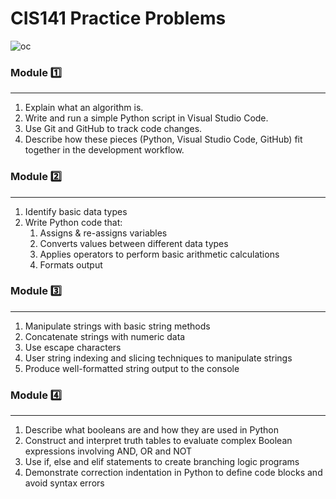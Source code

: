 # CIS141 Practice Problems
![oc](https://github.com/user-attachments/assets/4c29c253-7602-43ee-af53-9894d75e91e6)

### Module :one:
***
1. Explain what an algorithm is.
2. Write and run a simple Python script in Visual Studio Code.
3. Use Git and GitHub to track code changes.
4. Describe how these pieces (Python, Visual Studio Code, GitHub) fit together in the development workflow.

### Module 2️⃣
***
1. Identify basic data types
2. Write Python code that:
    1. Assigns & re-assigns variables
    2. Converts values between different data types
    3. Applies operators to perform basic arithmetic calculations
    4. Formats output

### Module 3️⃣
***
1. Manipulate strings with basic string methods
2. Concatenate strings with numeric data
3. Use escape characters
4. User string indexing and slicing techniques to manipulate strings
5. Produce well-formatted string output to the console

### Module 4️⃣
***
1. Describe what booleans are and how they are used in Python
2. Construct and interpret truth tables to evaluate complex Boolean expressions involving AND, OR and NOT
3. Use if, else and elif statements to create branching logic programs
4. Demonstrate correction indentation in Python to define code blocks and avoid syntax errors

